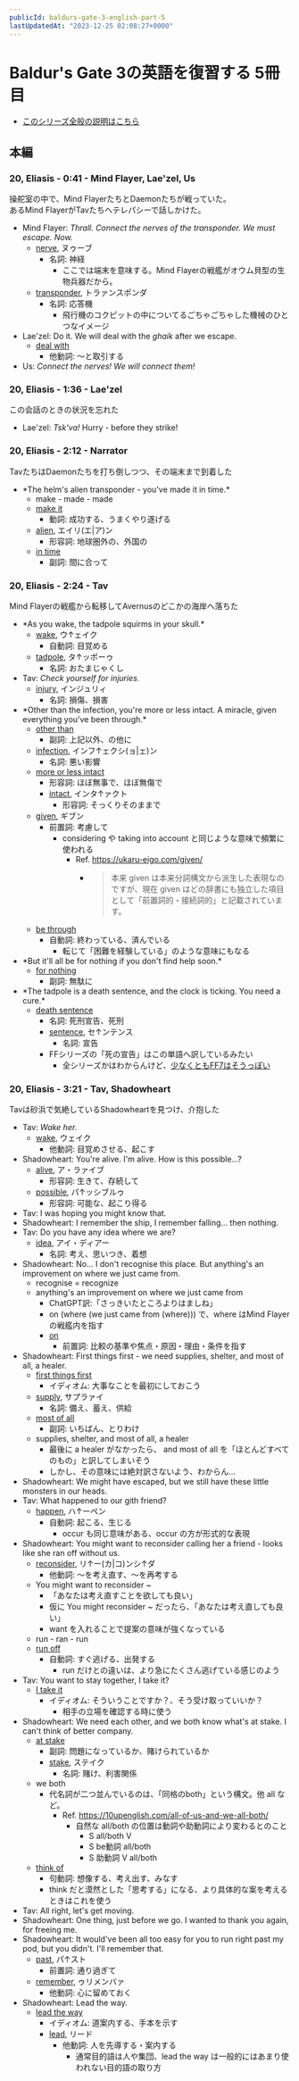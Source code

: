 ```yaml
---
publicId: baldurs-gate-3-english-part-5
lastUpdatedAt: "2023-12-25 02:08:27+0000"
---
```


# Baldur's Gate 3の英語を復習する 5冊目

- [このシリーズ全般の説明はこちら](./baldurs-gate-3-english-index.html)

## 本編

### 20, Eliasis - 0:41 - Mind Flayer, Lae'zel, Us

操舵室の中で、Mind FlayerたちとDaemonたちが戦っていた。  
あるMind FlayerがTavたちへテレパシーで話しかけた。

- Mind Flayer: _Thrall. Connect the nerves of the transponder. We must escape. Now._
  - [nerve](https://ejje.weblio.jp/content/nerve), ヌゥーブ
    - 名詞: 神経
      - ここでは端末を意味する。Mind Flayerの戦艦がオウム貝型の生物兵器だから。
  - [transponder](https://ejje.weblio.jp/content/transponder), トラァンスポンダ
    - 名詞: 応答機
      - 飛行機のコクピットの中についてるごちゃごちゃした機械のひとつなイメージ
- Lae'zel: Do it. We will deal with the _ghaik_ after we escape.
  - [deal with](https://ejje.weblio.jp/content/deal+with)
    - 他動詞: 〜と取引する
- Us: _Connect the nerves! We will connect them!_

### 20, Eliasis - 1:36 - Lae'zel

この会話のときの状況を忘れた

- Lae'zel: _Tsk'va!_ Hurry - before they strike!

### 20, Eliasis - 2:12 - Narrator

TavたちはDaemonたちを打ち倒しつつ、その端末まで到着した

- \*The helm's alien transponder - you've made it in time.\*
  - make - made - made
  - [make it](https://ejje.weblio.jp/content/make+it)
    - 動詞: 成功する、うまくやり遂げる
  - [alien](https://ejje.weblio.jp/content/alien), エイリ(エ|ア)ン
    - 形容詞: 地球圏外の、外国の
  - [in time](https://ejje.weblio.jp/content/in+time)
    - 副詞: 間に合って

### 20, Eliasis - 2:24 - Tav

Mind Flayerの戦艦から転移してAvernusのどこかの海岸へ落ちた

- \*As you wake, the tadpole squirms in your skull.\*
  - [wake](https://ejje.weblio.jp/content/wake), ウ↑ェイク
    - 自動詞: 目覚める
  - [tadpole](https://ejje.weblio.jp/content/tadpole), タ↑ッポーゥ
    - 名詞: おたまじゃくし
- Tav: _Check yourself for injuries._
  - [injury](https://ejje.weblio.jp/content/injury), インジュリィ
    - 名詞: 損傷、損害
- \*Other than the infection, you're more or less intact. A miracle, given everything you've been through.\*
  - [other than](https://ejje.weblio.jp/content/other+than)
    - 副詞: 上記以外、の他に
  - [infection](https://ejje.weblio.jp/content/infection), インフ↑ェクシ(ョ|ェ)ン
    - 名詞: 悪い影響
  - [more or less intact](https://eow.alc.co.jp/search?q=more+or+less+intact)
    - 形容詞: ほぼ無事で、ほぼ無傷で
    - [intact](https://ejje.weblio.jp/content/intact), インタ↑ァクト
      - 形容詞: そっくりそのままで
  - [given](https://ejje.weblio.jp/content/given), ギブン
    - 前置詞: 考慮して
      - considering や taking into account と同じような意味で頻繁に使われる
        - Ref. https://ukaru-eigo.com/given/
          - > 本来 given は本来分詞構文から派生した表現なのですが、現在 given はどの辞書にも独立した項目として「前置詞的・接続詞的」と記載されています。
  - [be through](https://ejje.weblio.jp/content/be+through)
    - 自動詞: 終わっている、済んでいる
      - 転じて「困難を経験している」のような意味にもなる
- \*But it'll all be for nothing if you don't find help soon.\*
  - [for nothing](https://ejje.weblio.jp/content/for+nothing)
    - 副詞: 無駄に
- \*The tadpole is a death sentence, and the clock is ticking. You need a cure.\*
  - [death sentence](https://ejje.weblio.jp/content/death+sentence)
    - 名詞: 死刑宣告、死刑
    - [sentence](https://ejje.weblio.jp/content/sentence), セ↑ンテンス
      - 名詞: 宣告
    - FFシリーズの「死の宣告」はこの単語へ訳しているみたい
      - 全シリーズかはわからんけど、[少なくともFF7はそうっぽい](<https://finalfantasy.fandom.com/wiki/Death_Sentence_(Final_Fantasy_VII)>)

### 20, Eliasis - 3:21 - Tav, Shadowheart

Tavは砂浜で気絶しているShadowheartを見つけ、介抱した

- Tav: _Wake her._
  - [wake](https://ejje.weblio.jp/content/wake), ウェイク
    - 他動詞: 目覚めさせる、起こす
- Shadowheart: You're alive. I'm alive. How is this possible...?
  - [alive](https://ejje.weblio.jp/content/alive), ア・ラァイブ
    - 形容詞: 生きて、存続して
  - [possible](https://ejje.weblio.jp/content/possible), パ↑ッシブルゥ
    - 形容詞: 可能な、起こり得る
- Tav: I was hoping you might know that.
- Shadowheart: I remember the ship, I remember falling... then nothing.
- Tav: Do you have any idea where we are?
  - [idea](https://ejje.weblio.jp/content/idea), アイ・ディアー
    - 名詞: 考え、思いつき、着想
- Shadowheart: No... I don't recognise this place. But anything's an improvement on where we just came from.
  - recognise = recognize
  - anything's an improvement on where we just came from
    - ChatGPT訳:「さっきいたところよりはましね」
    - on (where (we just came from (where))) で、where はMind Flayerの戦艦内を指す
    - [on](https://ejje.weblio.jp/content/on)
      - 前置詞: 比較の基準や焦点・原因・理由・条件を指す
- Shadowheart: First things first - we need supplies, shelter, and most of all, a healer.
  - [first things first](https://ejje.weblio.jp/content/first+things+first)
    - イディオム: 大事なことを最初にしておこう
  - [supply](https://ejje.weblio.jp/content/supply), サプラァイ
    - 名詞: 備え、蓄え、供給
  - [most of all](https://ejje.weblio.jp/content/most+of+all)
    - 副詞: いちばん、とりわけ
  - supplies, shelter, and most of all, a healer
    - 最後に a healer がなかったら、 and most of all を「ほとんどすべてのもの」と訳してしまいそう
    - しかし、その意味には絶対訳さないよう、わからん...
- Shadowheart: We might have escaped, but we still have these little monsters in our heads.
- Tav: What happened to our gith friend?
  - [happen](https://ejje.weblio.jp/content/happen), ハ↑ーペン
    - 自動詞: 起こる、生じる
      - occur も同じ意味がある、occur の方が形式的な表現
- Shadowheart: You might want to reconsider calling her a friend - looks like she ran off without us.
  - [reconsider](https://ejje.weblio.jp/content/reconsider), リ↑ー(カ|コ)ンシ↑ダ
    - 他動詞: 〜を考え直す、〜を再考する
  - You might want to reconsider ~
    - 「あなたは考え直すことを欲しても良い」
    - 仮に You might reconsider ~ だったら、「あなたは考え直しても良い」
    - want を入れることで提案の意味が強くなっている
  - run - ran - run
  - [run off](https://en.wiktionary.org/wiki/run_off)
    - 自動詞: すぐ逃げる、出発する
      - run だけとの違いは、より急にたくさん逃げている感じのよう
- Tav: You want to stay together, I take it?
  - [I take it](https://en.wiktionary.org/wiki/I_take_it)
    - イディオム: そういうことですか？、そう受け取っていいか？
      - 相手の立場を確認する時に使う
- Shadowheart: We need each other, and we both know what's at stake. I can't think of better company.
  - [at stake](https://ejje.weblio.jp/content/at+stake)
    - 副詞: 問題になっているか、賭けられているか
    - [stake](https://ejje.weblio.jp/content/stake), ステイク
      - 名詞: 賭け、利害関係
  - we both
    - 代名詞が二つ並んでいるのは、「同格のboth」という構文。他 all など。
      - Ref. https://10upenglish.com/all-of-us-and-we-all-both/
        - 自然な all/both の位置は動詞や助動詞により変わるとのこと
          - S all/both V
          - S be動詞 all/both
          - S 助動詞 V all/both
  - [think of](https://ejje.weblio.jp/content/think+of)
    - 句動詞: 想像する、考え出す、みなす
    - think だと漠然とした「思考する」になる、より具体的な案を考えるときはこれを使う
- Tav: All right, let's get moving.
- Shadowheart: One thing, just before we go. I wanted to thank you again, for freeing me.
- Shadowheart: It would've been all too easy for you to run right past my pod, but you didn't. I'll remember that.
  - [past](https://ejje.weblio.jp/content/past), パ↑スト
    - 前置詞: 通り過ぎて
  - [remember](https://ejje.weblio.jp/content/remember), ゥリメンバァ
    - 他動詞: 心に留めておく
- Shadowheart: Lead the way.
  - [lead the way](https://ejje.weblio.jp/content/lead+the+way)
    - イディオム: 道案内する、手本を示す
    - [lead](https://en.wiktionary.org/wiki/lead), リード
      - 他動詞: 人を先導する・案内する
        - 通常目的語は人や集団、lead the way は一般的にはあまり使われない目的語の取り方
